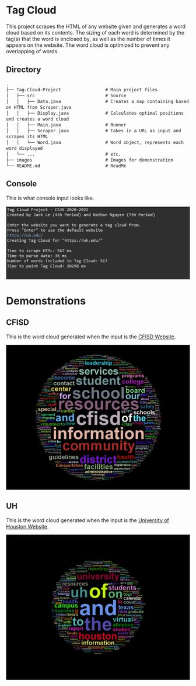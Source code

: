 # Tag Cloud
This project scrapes the HTML of any website given and generates a word cloud based on its contents. The sizing of each word is determined by the tag(s) that the word is enclosed by, as well as the number of times it appears on the website. The word cloud is optimized to prevent any overlapping of words.

## Directory
```
.
├── Tag-Cloud-Project                 # Main project files
│   ├── src                           # Source
│   │   ├── Data.java                 # Creates a map containing based on HTML from Scraper.java
│   │   ├── Display.java              # Calculates optimal positions and creates a word cloud
│   │   ├── Main.java                 # Runner
│   │   ├── Scraper.java              # Takes in a URL as input and scrapes its HTML
│   │   └── Word.java                 # Word object, represents each word displayed
│   └── ...                           # etc.
├── images                            # Images for demonstration
└── README.md                         # ReadMe
```
## Console
This is what console input looks like.

![Console image](images/console.png?raw=true "Image")

# Demonstrations
## CFISD
This is the word cloud generated when the input is the [CFISD Website](https://www.cfisd.net/en).

![CFISD Word Cloud](images/cfisd.png?raw=true "Image")

## UH
This is the word cloud generated when the input is the [University of Houston Website](https://uh.edu/).

![UH Word Cloud](images/uh.png?raw=true "Image")


